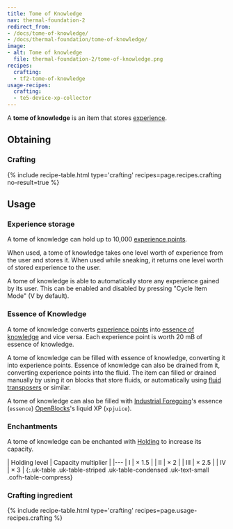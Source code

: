 ```yaml
---
title: Tome of Knowledge
nav: thermal-foundation-2
redirect_from:
- /docs/tome-of-knowledge/
- /docs/thermal-foundation/tome-of-knowledge/
image:
- alt: Tome of knowledge
  file: thermal-foundation-2/tome-of-knowledge.png
recipes:
  crafting:
  - tf2-tome-of-knowledge
usage-recipes:
  crafting:
  - te5-device-xp-collector
---
```


A **tome of knowledge** is an item that stores
[experience](https://minecraft.gamepedia.com/Experience).


Obtaining
---------

### Crafting
{% include recipe-table.html type='crafting' recipes=page.recipes.crafting no-result=true %}


Usage
-----

### Experience storage
A tome of knowledge can hold up to 10,000 [experience
points](https://minecraft.gamepedia.com/Experience).

When used, a tome of knowledge takes one level worth of experience from the user
and stores it. When used while sneaking, it returns one level worth of stored
experience to the user.

A tome of knowledge is able to automatically store any experience gained by its
user. This can be enabled and disabled by pressing "Cycle Item Mode" (V by
default).

### Essence of Knowledge
A tome of knowledge converts [experience
points](https://minecraft.gamepedia.com/Experience) into [essence of
knowledge](/docs/thermal-foundation-2/essence-of-knowledge/) and vice versa. Each experience point is
worth 20 mB of essence of knowledge.

A tome of knowledge can be filled with essence of knowledge, converting it into
experience points. Essence of knowledge can also be drained from it, converting
experience points into the fluid. The item can filled or drained manually by
using it on blocks that store fluids, or automatically using [fluid
transposers](/docs/thermal-expansion-5/fluid-transposer/) or similar.

A tome of knowledge can also be filled with [Industrial
Foregoing](https://www.curseforge.com/minecraft/mc-mods/industrial-foregoing)'s
essence (`essence`) [OpenBlocks](https://www.openmods.info/)'s liquid XP
(`xpjuice`).

### Enchantments
A tome of knowledge can be enchanted with [Holding](/docs/cofh-core-4/holding/) to increase
its capacity.

| Holding level | Capacity multiplier |
|---
| I | × 1.5 |
| II | × 2 |
| III | × 2.5 |
| IV | × 3 |
{:.uk-table .uk-table-striped .uk-table-condensed .uk-text-small .cofh-table-compress}

### Crafting ingredient
{% include recipe-table.html type='crafting' recipes=page.usage-recipes.crafting %}
